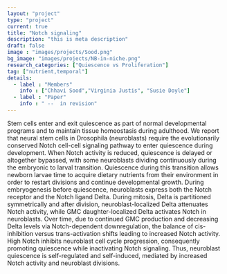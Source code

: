 ```yaml
---
layout: "project"
type: "project"
current: true
title: "Notch signaling"
description: "this is meta description"
draft: false
image : "images/projects/Sood.png"
bg_image: "images/projects/NB-in-niche.png"
research_categories: ["Quiescence vs Proliferation"]
tag: ["nutrient,temporal"]
details:
  - label : "Members"
    info : ["Chhavi Sood","Virginia Justis", "Susie Doyle"]
  - label : "Paper"
    info : " --  in revision"
---
```

Stem cells enter and exit quiescence as part of normal developmental programs and to maintain tissue homeostasis during adulthood. We report that neural stem cells in Drosophila (neuroblasts) require the evolutionarily conserved Notch cell-cell signaling pathway to enter quiescence during development. When Notch activity is reduced, quiescence is delayed or altogether bypassed, with some neuroblasts dividing continuously during the embryonic to larval transition. Quiescence during this transition allows newborn larvae time to acquire dietary nutrients from their environment in order to restart divisions and continue developmental growth. During embryogenesis before quiescence, neuroblasts express both the Notch receptor and the Notch ligand Delta. During mitosis, Delta is partitioned symmetrically and after division, neuroblast-localized Delta attenuates Notch activity, while GMC daughter-localized Delta activates Notch in neuroblasts. Over time, due to continued GMC production and decreasing Delta levels via Notch-dependent downregulation, the balance of cis-inhibition versus trans-activation shifts leading to increased Notch activity. High Notch inhibits neuroblast cell cycle progression, consequently promoting quiescence while inactivating Notch signaling. Thus, neuroblast quiescence is self-regulated and self-induced, mediated by increased  Notch activity and neuroblast divisions.